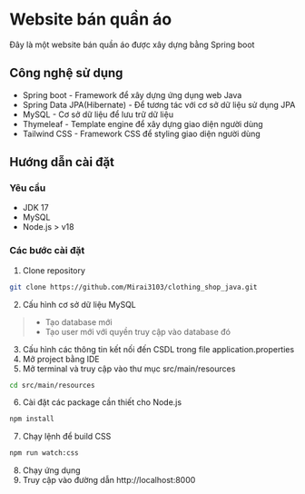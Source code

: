 
# Website bán quần áo

Đây là một website bán quần áo được xây dựng bằng Spring boot

## Công nghệ sử dụng

- Spring boot - Framework để xây dựng ứng dụng web Java
- Spring Data JPA(Hibernate) - Để tương tác với cơ sở dữ liệu sử dụng JPA
- MySQL - Cơ sở dữ liệu để lưu trữ dữ liệu
- Thymeleaf - Template engine để xây dựng giao diện người dùng
- Tailwind CSS - Framework CSS để styling giao diện người dùng

## Hướng dẫn cài đặt

### Yêu cầu

- JDK 17
- MySQL
- Node.js > v18

### Các bước cài đặt

1. Clone repository

```bash
git clone https://github.com/Mirai3103/clothing_shop_java.git
```

2. Cấu hình cơ sở dữ liệu MySQL

> - Tạo database mới
> - Tạo user mới với quyền truy cập vào database đó

3. Cấu hình các thông tin kết nối đến CSDL trong file application.properties
4. Mở project bằng IDE
5. Mở terminal và truy cập vào thư mục src/main/resources

```bash
cd src/main/resources
```

6. Cài đặt các package cần thiết cho Node.js

```bash
npm install
```

7. Chạy lệnh để build CSS

```bash
npm run watch:css
```

8. Chạy ứng dụng
9. Truy cập vào đường dẫn http://localhost:8000


